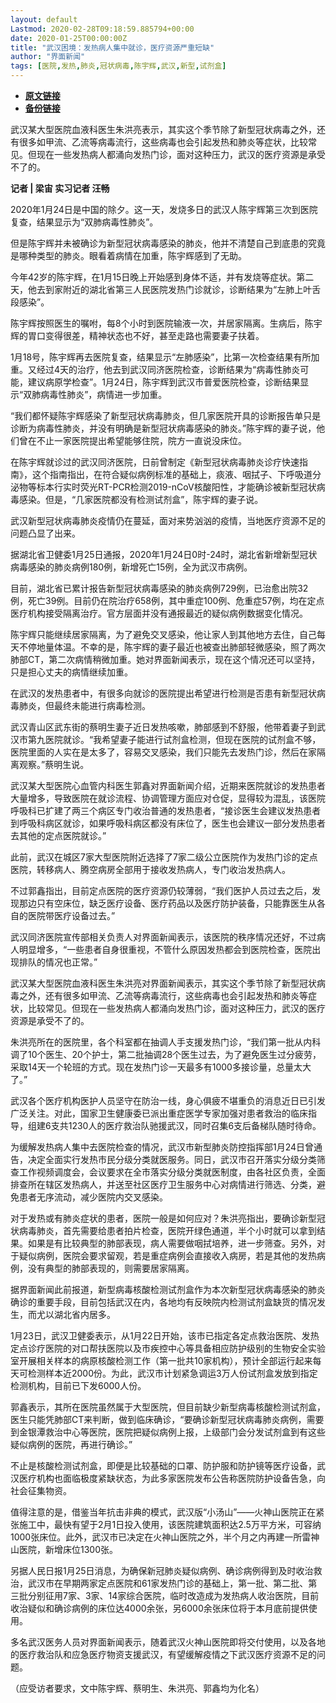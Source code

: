 ```yaml
---
layout: default
Lastmod: 2020-02-28T09:18:59.885794+00:00
date: 2020-01-25T00:00:00Z
title: "武汉困境：发热病人集中就诊，医疗资源严重短缺"
author: "界面新闻"
tags: [医院,发热,肺炎,冠状病毒,陈宇辉,武汉,新型,试剂盒]
---
```


* [**原文链接**](https://new.qq.com/omn/20200125/20200125A0E4IZ00.html)
* [**备份链接**](https://archive.ph/8S0kD)


武汉某大型医院血液科医生朱洪亮表示，其实这个季节除了新型冠状病毒之外，还有很多如甲流、乙流等病毒流行，这些病毒也会引起发热和肺炎等症状，比较常见。但现在一些发热病人都涌向发热门诊，面对这种压力，武汉的医疗资源是承受不了的。

**记者 | 梁宙 实习记者 汪畅**

2020年1月24日是中国的除夕。这一天，发烧多日的武汉人陈宇辉第三次到医院复查，结果显示为“双肺病毒性肺炎”。

但是陈宇辉并未被确诊为新型冠状病毒感染的肺炎，他并不清楚自己到底患的究竟是哪种类型的肺炎。眼看着病情在加重，陈宇辉感到了无助。

今年42岁的陈宇辉，在1月15日晚上开始感到身体不适，并有发烧等症状。第二天，他去到家附近的湖北省第三人民医院发热门诊就诊，诊断结果为“左肺上叶舌段感染”。

陈宇辉按照医生的嘱咐，每8个小时到医院输液一次，并居家隔离。生病后，陈宇辉的胃口变得很差，精神状态也不好，甚至走路也需要妻子扶着。

1月18号，陈宇辉再去医院复查，结果显示“左肺感染”，比第一次检查结果有所加重。又经过4天的治疗，他去到武汉同济医院检查，诊断结果为“病毒性肺炎可能，建议病原学检查”。1月24日，陈宇辉到武汉市普爱医院检查，诊断结果显示“双肺病毒性肺炎”，病情进一步加重。

“我们都怀疑陈宇辉感染了新型冠状病毒肺炎，但几家医院开具的诊断报告单只是诊断为病毒性肺炎，并没有明确是新型冠状病毒感染的肺炎。”陈宇辉的妻子说，他们曾在不止一家医院提出希望能够住院，院方一直说没床位。

在陈宇辉就诊过的武汉同济医院，日前曾制定《新型冠状病毒肺炎诊疗快速指南》，这个指南指出，在符合疑似病例标准的基础上，痰液、咽拭子、下呼吸道分泌物等标本行实时荧光RT-PCR检测2019-nCoV核酸阳性，才能确诊被新型冠状病毒感染。但是，“几家医院都没有检测试剂盒”，陈宇辉的妻子说。

武汉新型冠状病毒肺炎疫情仍在蔓延，面对来势汹汹的疫情，当地医疗资源不足的问题凸显了出来。

据湖北省卫健委1月25日通报，2020年1月24日0时-24时，湖北省新增新型冠状病毒感染的肺炎病例180例，新增死亡15例，全为武汉市病例。

目前，湖北省已累计报告新型冠状病毒感染的肺炎病例729例，已治愈出院32例，死亡39例。目前仍在院治疗658例，其中重症100例、危重症57例，均在定点医疗机构接受隔离治疗。官方层面并没有通报最近的疑似病例数据变化情况。

陈宇辉只能继续居家隔离，为了避免交叉感染，他让家人到其他地方去住，自己每天不停地量体温。不幸的是，陈宇辉的妻子最近也被查出肺部轻微感染，照了两次肺部CT，第二次病情稍微加重。她对界面新闻表示，现在这个情况还可以坚持，只是担心丈夫的病情继续加重。

在武汉的发热患者中，有很多向就诊的医院提出希望进行检测是否患有新型冠状病毒肺炎，但最终未能进行病毒检测。

武汉青山区武东街的蔡明生妻子近日发热咳嗽，肺部感到不舒服，他带着妻子到武汉市第九医院就诊。“我希望妻子能进行试剂盒检测，但现在医院的试剂盒不够，医院里面的人实在是太多了，容易交叉感染，我们只能先去发热门诊，然后在家隔离观察。”蔡明生说。

武汉某大型医院心血管内科医生郭鑫对界面新闻介绍，近期来医院就诊的发热患者大量增多，导致医院在就诊流程、协调管理方面应对仓促，显得较为混乱，该医院呼吸科已扩建了两三个病区专门收治普通的发热患者，“接诊医生会建议发热患者到呼吸科病区就诊，如果呼吸科病区都没有床位了，医生也会建议一部分发热患者去其他的定点医院就诊。”

此前，武汉在城区7家大型医院附近选择了7家二级公立医院作为发热门诊的定点医院，转移病人、腾空病房全部用于接收发热病人，专门收治发热病人。

不过郭鑫指出，目前定点医院的医疗资源仍较薄弱，“我们医护人员过去之后，发现那边只有空床位，缺乏医疗设备、医疗药品以及医疗防护装备，只能靠医生从各自的医院带医疗设备过去。”

武汉同济医院宣传部相关负责人对界面新闻表示，该医院的秩序情况还好，不过病人明显增多，“一些患者自身很重视，不管什么原因发热都会到医院检查，医院出现排队的情况也正常。”

武汉某大型医院血液科医生朱洪亮对界面新闻表示，其实这个季节除了新型冠状病毒之外，还有很多如甲流、乙流等病毒流行，这些病毒也会引起发热和肺炎等症状，比较常见。但现在一些发热病人都涌向发热门诊，面对这种压力，武汉的医疗资源是承受不了的。

朱洪亮所在的医院里，各个科室都在抽调人手支援发热门诊，“我们第一批从内科调了10个医生、20个护士，第二批抽调28个医生过去，为了避免医生过分疲劳，采取14天一个轮班的方式。现在发热门诊一天最多有1000多接诊量，总量太大了。”

武汉各个医疗机构医护人员坚守在防治一线，身心俱疲不堪重负的消息近日已引发广泛关注。对此，国家卫生健康委已派出重症医学专家加强对患者救治的临床指导，组建6支共1230人的医疗救治队驰援武汉，同时召集6支后备梯队随时待命。

为缓解发热病人集中去医院检查的情况，武汉市新型肺炎防控指挥部1月24日曾通告，决定全面实行发热市民分级分类就医服务。同日，武汉市召开落实分级分类筛查工作视频调度会，会议要求在全市落实分级分类就医制度，由各社区负责，全面排查所在辖区发热病人，并送至社区医疗卫生服务中心对病情进行筛选、分类，避免患者无序流动，减少医院内交叉感染。

对于发热或有肺炎症状的患者，医院一般是如何应对？朱洪亮指出，要确诊新型冠状病毒肺炎，首先需要给患者拍片检查，医院开绿色通道，半个小时就可以拿到结果。如果是有比较典型的肺部表现，病人需要做咽拭培养，进一步筛查。另外，对于疑似病例，医院会要求留观，若是重症病例会直接收入病房，若是其他的发热病例，没有典型的肺部表现的，则需要居家隔离。

据界面新闻此前报道，新型病毒核酸检测试剂盒作为本次新型冠状病毒感染的肺炎确诊的重要手段，目前包括武汉在内，各地均有反映院内检测试剂盒缺货的情况发生，而尤以湖北省内居多。

1月23日，武汉卫健委表示，从1月22日开始，该市已指定各定点救治医院、发热定点诊疗医院的对口帮扶医院以及市疾控中心等具备相应防护级别的生物安全实验室开展相关样本的病原核酸检测工作（第一批共10家机构），预计全部运行起来每天可检测样本近2000份。为此，武汉市计划紧急调运3万人份试剂盒发放到指定检测机构，目前已下发6000人份。

郭鑫表示，其所在医院虽然属于大型医院，但目前缺少新型病毒核酸检测试剂盒，医生只能凭肺部CT来判断，做到临床确诊，“要确诊新型冠状病毒肺炎病例，需要到金银潭救治中心等医院，医院把疑似病例上报，上级部门会分发试剂盒到有这些疑似病例的医院，再进行确诊。”

不止是核酸检测试剂盒，即便是比较基础的口罩、防护服和防护镜等医疗设备，武汉医疗机构也面临极度紧缺状态，为此多家医院发布公告称医院防护设备告急，向社会征集物资。

值得注意的是，借鉴当年抗击非典的模式，武汉版“小汤山”——火神山医院正在紧张施工中，最快有望于2月1日投入使用，该医院建筑面积达2.5万平方米，可容纳1000张床位。此外，武汉市已决定在火神山医院之外，半个月之内再建一所雷神山医院，新增床位1300张。

另据人民日报1月25日消息，为确保新冠肺炎疑似病例、确诊病例得到及时收治救治，武汉市在早期两家定点医院和61家发热门诊的基础上，第一批、第二批、第三批分别征用7家、3家、14家综合医院，临时改造成为发热病人收治医院，目前收治疑似和确诊病例的床位达4000余张，另6000余张床位将于本月底前提供使用。

多名武汉医务人员对界面新闻表示，随着武汉火神山医院即将交付使用，以及各地的医疗救治队和应急医疗物资支援武汉，有望缓解疫情之下武汉医疗资源不足的问题。

（应受访者要求，文中陈宇辉、蔡明生、朱洪亮、郭鑫均为化名）

